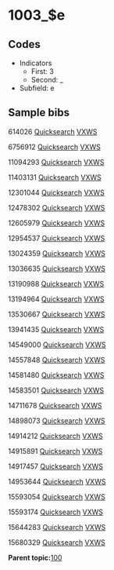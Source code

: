 # 1003\_$e

## Codes

-   Indicators
    -   First: 3
    -   Second: \_
-   Subfield: e

## Sample bibs

614026 [Quicksearch](https://search.library.yale.edu/catalog/614026) [VXWS](http://prodorbis.library.yale.edu:7014/vxws/GetHoldingsService?bibId=614026)

6756912 [Quicksearch](https://search.library.yale.edu/catalog/6756912) [VXWS](http://prodorbis.library.yale.edu:7014/vxws/GetHoldingsService?bibId=6756912)

11094293 [Quicksearch](https://search.library.yale.edu/catalog/11094293) [VXWS](http://prodorbis.library.yale.edu:7014/vxws/GetHoldingsService?bibId=11094293)

11403131 [Quicksearch](https://search.library.yale.edu/catalog/11403131) [VXWS](http://prodorbis.library.yale.edu:7014/vxws/GetHoldingsService?bibId=11403131)

12301044 [Quicksearch](https://search.library.yale.edu/catalog/12301044) [VXWS](http://prodorbis.library.yale.edu:7014/vxws/GetHoldingsService?bibId=12301044)

12478302 [Quicksearch](https://search.library.yale.edu/catalog/12478302) [VXWS](http://prodorbis.library.yale.edu:7014/vxws/GetHoldingsService?bibId=12478302)

12605979 [Quicksearch](https://search.library.yale.edu/catalog/12605979) [VXWS](http://prodorbis.library.yale.edu:7014/vxws/GetHoldingsService?bibId=12605979)

12954537 [Quicksearch](https://search.library.yale.edu/catalog/12954537) [VXWS](http://prodorbis.library.yale.edu:7014/vxws/GetHoldingsService?bibId=12954537)

13024359 [Quicksearch](https://search.library.yale.edu/catalog/13024359) [VXWS](http://prodorbis.library.yale.edu:7014/vxws/GetHoldingsService?bibId=13024359)

13036635 [Quicksearch](https://search.library.yale.edu/catalog/13036635) [VXWS](http://prodorbis.library.yale.edu:7014/vxws/GetHoldingsService?bibId=13036635)

13190988 [Quicksearch](https://search.library.yale.edu/catalog/13190988) [VXWS](http://prodorbis.library.yale.edu:7014/vxws/GetHoldingsService?bibId=13190988)

13194964 [Quicksearch](https://search.library.yale.edu/catalog/13194964) [VXWS](http://prodorbis.library.yale.edu:7014/vxws/GetHoldingsService?bibId=13194964)

13530667 [Quicksearch](https://search.library.yale.edu/catalog/13530667) [VXWS](http://prodorbis.library.yale.edu:7014/vxws/GetHoldingsService?bibId=13530667)

13941435 [Quicksearch](https://search.library.yale.edu/catalog/13941435) [VXWS](http://prodorbis.library.yale.edu:7014/vxws/GetHoldingsService?bibId=13941435)

14549000 [Quicksearch](https://search.library.yale.edu/catalog/14549000) [VXWS](http://prodorbis.library.yale.edu:7014/vxws/GetHoldingsService?bibId=14549000)

14557848 [Quicksearch](https://search.library.yale.edu/catalog/14557848) [VXWS](http://prodorbis.library.yale.edu:7014/vxws/GetHoldingsService?bibId=14557848)

14581480 [Quicksearch](https://search.library.yale.edu/catalog/14581480) [VXWS](http://prodorbis.library.yale.edu:7014/vxws/GetHoldingsService?bibId=14581480)

14583501 [Quicksearch](https://search.library.yale.edu/catalog/14583501) [VXWS](http://prodorbis.library.yale.edu:7014/vxws/GetHoldingsService?bibId=14583501)

14711678 [Quicksearch](https://search.library.yale.edu/catalog/14711678) [VXWS](http://prodorbis.library.yale.edu:7014/vxws/GetHoldingsService?bibId=14711678)

14898073 [Quicksearch](https://search.library.yale.edu/catalog/14898073) [VXWS](http://prodorbis.library.yale.edu:7014/vxws/GetHoldingsService?bibId=14898073)

14914212 [Quicksearch](https://search.library.yale.edu/catalog/14914212) [VXWS](http://prodorbis.library.yale.edu:7014/vxws/GetHoldingsService?bibId=14914212)

14915891 [Quicksearch](https://search.library.yale.edu/catalog/14915891) [VXWS](http://prodorbis.library.yale.edu:7014/vxws/GetHoldingsService?bibId=14915891)

14917457 [Quicksearch](https://search.library.yale.edu/catalog/14917457) [VXWS](http://prodorbis.library.yale.edu:7014/vxws/GetHoldingsService?bibId=14917457)

14953644 [Quicksearch](https://search.library.yale.edu/catalog/14953644) [VXWS](http://prodorbis.library.yale.edu:7014/vxws/GetHoldingsService?bibId=14953644)

15593054 [Quicksearch](https://search.library.yale.edu/catalog/15593054) [VXWS](http://prodorbis.library.yale.edu:7014/vxws/GetHoldingsService?bibId=15593054)

15593174 [Quicksearch](https://search.library.yale.edu/catalog/15593174) [VXWS](http://prodorbis.library.yale.edu:7014/vxws/GetHoldingsService?bibId=15593174)

15644283 [Quicksearch](https://search.library.yale.edu/catalog/15644283) [VXWS](http://prodorbis.library.yale.edu:7014/vxws/GetHoldingsService?bibId=15644283)

15680329 [Quicksearch](https://search.library.yale.edu/catalog/15680329) [VXWS](http://prodorbis.library.yale.edu:7014/vxws/GetHoldingsService?bibId=15680329)

**Parent topic:**[100](../../tags/100/100.md)

